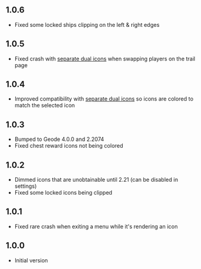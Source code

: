 ## 1.0.6

- Fixed some locked ships clipping on the left & right edges

## 1.0.5

- Fixed crash with [separate dual icons](mod:weebify.separate_dual_icons) when swapping players on the trail page

## 1.0.4

- Improved compatibility with [separate dual icons](mod:weebify.separate_dual_icons) so icons are colored to match the selected icon

## 1.0.3

- Bumped to Geode 4.0.0 and 2.2074
- Fixed chest reward icons not being colored

## 1.0.2

- Dimmed icons that are unobtainable until 2.21 (can be disabled in settings)
- Fixed some locked icons being clipped

## 1.0.1

- Fixed rare crash when exiting a menu while it's rendering an icon

## 1.0.0

- Initial version
